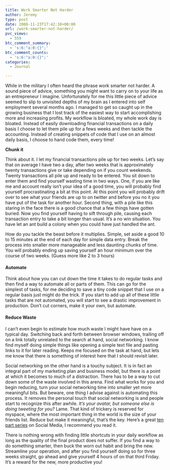 ```yaml
---
title: Work Smarter Not Harder
author: Jeremy
type: post
date: 2008-11-23T17:42:10+00:00
url: /work-smarter-not-harder/
pvc_views:
  - 559
btc_comment_summary:
  - 's:6:"a:0:{}";'
btc_comment_counts:
  - 's:6:"a:0:{}";'
categories:
  - Journal

---
```

While in the military I often heard the phrase work smarter not harder. A sound piece of advice, something you might want to carry on to your life as an entrepreneur I imagine. Unfortunately for me this little piece of advice seemed to slip to unvisited depths of my brain as I entered into self employment several months ago. I managed to get so caught up in the growing business that I lost track of the easiest way to start accomplishing more and increasing profits. My workflow is bloated, my whole work day is bloated.<!--more--> Instead of easily downloading financial transactions on a daily basis I choose to let them pile up for a fews weeks and then tackle the accounting. Instead of creating snippets of code that I use on an almost daily basis, I choose to hand code them, every time!

**Chunk it**

Think about it. I let my financial transactions pile up for two weeks. Let&#8217;s say that on average I have two a day, after two weeks that is approximately twenty transactions give or take depending on if you count weekends. Twenty transactions all pile up and ready to be entered. You sit down to enter them and find yourself wasting time in two ways. One, if you are like me and account really isn&#8217;t your idea of a good time, you will probably find yourself procrastinating a bit at this point. At this point you will probably drift over to see what your friends are up to on twitter and before you no it you have put of the task for another hour. Second thing, with a pile like this staring in the face there is a good chance that a few things have gotten buried. Now you find yourself having to sift through pile, causing each transaction entry to take a bit longer than usual. It&#8217;s a no win situation. You have let an ant build a colony when you could have just handled the ant.

How do you tackle the beast before it multiplies. Simple, set aside a good 10 to 15 minutes at the end of each day for simple data entry. Break the process into smaller more manageable and less daunting chunks of time. You will probably ending up saving yourself an hour minimum over the course of two weeks. (Guess more like 2 to 3 hours)

#### Automate

Think about how you can cut down the time it takes to do regular tasks and then find a way to automate all or parts of them. This can go for the simplest of tasks, for me deciding to save a tiny code snippet that I use on a regular basis just might do the trick. If you start to add up all of these little tasks that are not automated, you will start to see a drastic improvement in production. Don&#8217;t cut corners, make it your own, but automate.

#### Reduce Waste

I can&#8217;t even begin to estimate how much waste I might have have on a typical day. Switching back and forth between browser windows, trailing off on a link totally unrelated to the search at hand, social networking. I know find myself doing simple things like opening a simple text file and pasting links to it for later reading. Keeps me focused on the task at hand, but lets me know that there is something of interest here that I should revisit later.

Social networking on the other hand is a touchy subject. It is in fact an integral part of my marketing plan and business model, but there is a point at which it becomes to much of a distraction. There has to be a way to cut down some of the waste involved in this arena. Find what works for you and begin reducing, turn your social networking time into smaller yet more meaningful bits. But beware, one thing I advise against is automating this process. It removes the personal touch that social networking is and people start to recognize this after awhile. _It&#8217;s your avatar, but someone else is doing tweeting for you?_ Lame. That kind of trickery is reserved for myspace, where the most important thing in the world is the size of your friends list. Reduce but make it meaningful, that&#8217;s the key. Here&#8217;s a great [ten part series][1] on Social Media, I recommend you read it.

There is nothing wrong with finding little shortcuts in your daily workflow as long as the quality of the final product does not suffer. If you find a way to do something smarter, then buck the worn out habit and bring the new. Streamline your operation, and after you find yourself doing so for three weeks straight, go ahead and give yourself 4 hours of on that third Friday. It&#8217;s a reward for the new, more productive you!

 [1]: http://freelanceswitch.com/freelancing-essentials/social-media-and-simplicity-part-1-reduce/